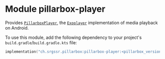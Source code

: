 # Module pillarbox-player

Provides [`PillarboxPlayer`](ch.srgssr.pillarbox.player.PillarboxPlayer), the
[`Exoplayer`](https://developer.android.com/reference/androidx/media3/exoplayer/ExoPlayer) implementation of media playback on Android.

To use this module, add the following dependency to your project's `build.gradle`/`build.gradle.kts` file:

```kotlin
implementation("ch.srgssr.pillarbox:pillarbox-player:<pillarbox_version>")
```

